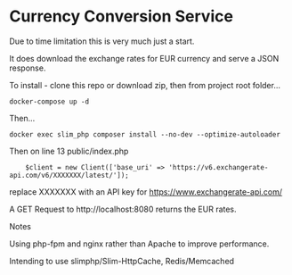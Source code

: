 # Currency Conversion Service

Due to time limitation this is very much just a start.

It does download the exchange rates for EUR currency and serve a JSON response.


To install - clone this repo or download zip, then from project root folder...
```
docker-compose up -d

```

Then...
```
docker exec slim_php composer install --no-dev --optimize-autoloader
```

Then on line 13 public/index.php 

```
    $client = new Client(['base_uri' => 'https://v6.exchangerate-api.com/v6/XXXXXXX/latest/']);
```

replace XXXXXXX with an API key for https://www.exchangerate-api.com/

A GET Request to http://localhost:8080 returns the EUR rates.



Notes

Using php-fpm and nginx rather than Apache to improve performance.

Intending to use slimphp/Slim-HttpCache, Redis/Memcached